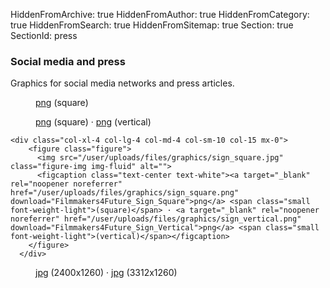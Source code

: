 HiddenFromArchive: true
HiddenFromAuthor: true
HiddenFromCategory: true
HiddenFromSearch: true
HiddenFromSitemap: true
Section: true
SectionId: press

### Social media and press

Graphics for social media networks and press articles.

<div class="row justify-content-start pt-1">

  <div class="col-xl-4 col-lg-4 col-md-4 col-sm-10 col-15 mx-0">
      <figure class="figure">
        <img src="/user/uploads/files/graphics/logo_square.jpg" class="figure-img img-fluid" alt="">
        <figcaption class="text-center text-white"><a target="_blank" rel="noopener noreferrer" href="/user/uploads/files/graphics/logo_square.png" download="Filmmakers4Future_Logo_Square">png</a> <span class="small font-weight-light">(square)</span></figcaption>
      </figure>
    </div>
    
  <div class="col-xl-4 col-lg-4 col-md-4 col-sm-10 col-15 mx-0">
      <figure class="figure">
        <img src="/user/uploads/files/graphics/goals_square.jpg" class="figure-img img-fluid" alt="">
        <figcaption class="text-center text-white"><a target="_blank" rel="noopener noreferrer" href="/user/uploads/files/graphics/goals_square.png" download="Filmmakers4Future_Goals_Square">png</a> <span class="small font-weight-light">(square)</span> · <a target="_blank" rel="noopener noreferrer" href="/user/uploads/files/graphics/goals_vertical.png" download="Filmmakers4Future_Goals_Vertical">png</a> <span class="small font-weight-light">(vertical)</span></figcaption>
      </figure>
    </div>
    
    <div class="col-xl-4 col-lg-4 col-md-4 col-sm-10 col-15 mx-0">
        <figure class="figure">
          <img src="/user/uploads/files/graphics/sign_square.jpg" class="figure-img img-fluid" alt="">
          <figcaption class="text-center text-white"><a target="_blank" rel="noopener noreferrer" href="/user/uploads/files/graphics/sign_square.png" download="Filmmakers4Future_Sign_Square">png</a> <span class="small font-weight-light">(square)</span> · <a target="_blank" rel="noopener noreferrer" href="/user/uploads/files/graphics/sign_vertical.png" download="Filmmakers4Future_Sign_Vertical">png</a> <span class="small font-weight-light">(vertical)</span></figcaption>
        </figure>
      </div>
    
  <div class="col-xl-5 col-lg-6 col-md-8 col-sm-10 col-15 mx-0">
    <figure class="figure">
      <img src="/user/uploads/img/header_wide.jpg" class="figure-img img-fluid" alt="">
      <figcaption class="text-center text-white"><a target="_blank" rel="noopener noreferrer" href="/user/uploads/files/header/header.jpg" download="Filmmakers4Future_Header">jpg</a> <span class="small font-weight-light">(2400x1260)</span> · <a target="_blank" rel="noopener noreferrer" href="/user/uploads/files/header/header_wide.jpg" download="Filmmakers4Future_Header_Wide">jpg</a> <span class="small font-weight-light">(3312x1260)</span></figcaption>
    </figure>
  </div>
  
</div>
